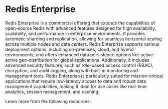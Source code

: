 # Redis Enterprise

Redis Enterprise is a commercial offering that extends the capabilities of open-source Redis with advanced features designed for high availability, scalability, and performance in enterprise environments. It provides automatic sharding and replication, allowing for seamless horizontal scaling across multiple nodes and data centers. Redis Enterprise supports various deployment options, including on-premises, cloud, and hybrid environments, and offers enhanced data persistence options like active-active geo-distribution for global applications. Additionally, it includes advanced security features, such as role-based access control (RBAC), encryption, and audit logging, along with built-in monitoring and management tools. Redis Enterprise is particularly suited for mission-critical applications that require low-latency access to data and robust data management capabilities, making it ideal for use cases like real-time analytics, session management, and caching.

Learn more from the following resources:

